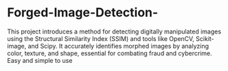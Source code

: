 # Forged-Image-Detection-
This project introduces a method for detecting digitally manipulated images using the Structural Similarity Index (SSIM) and tools like OpenCV, Scikit-image, and Scipy. It accurately identifies morphed images by analyzing color, texture, and shape, essential for combating fraud and cybercrime.
Easy and simple to use
